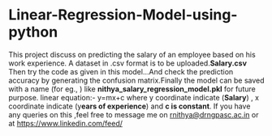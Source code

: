 # Linear-Regression-Model-using-python
This project discuss on predicting the salary of an employee based on his work experience. A dataset in .csv format is to be uploaded.**Salary.csv** Then try the code as given in this model...And check the prediction accuracy by generating the confusion matrix.Finally the model can be saved with a name (for eg., ) like **nithya_salary_regression_model.pkl** for future purpose. linear equation:- y=mx+c  where y coordinate indicate (**Salary**) , x coordinate indicate (y**ears of experience**) and **c is constant**.
If you have any queries on this ,feel free to message me on rnithya@drngpasc.ac.in  or at https://www.linkedin.com/feed/
